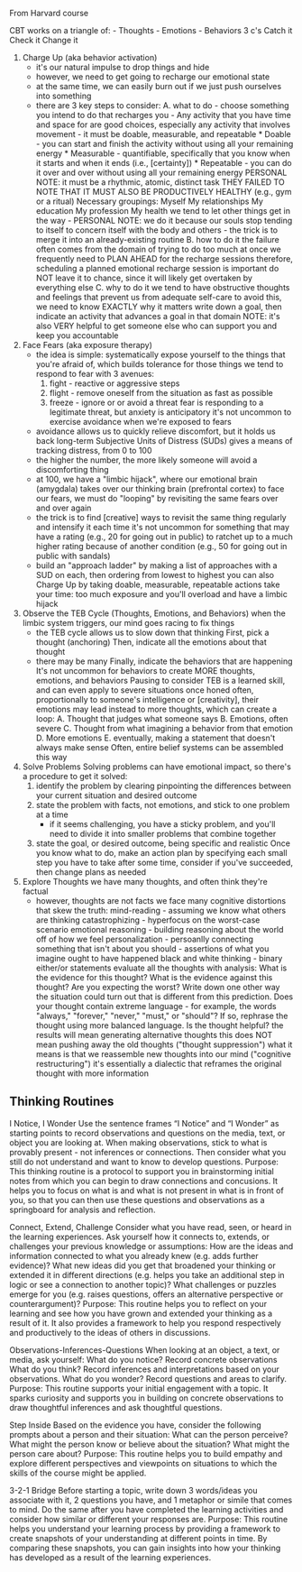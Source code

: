 
From Harvard course


CBT works on a triangle of:
    - Thoughts
    - Emotions
    - Behaviors
3 c's
Catch it
Check it
Change it

1. Charge Up (aka behavior activation)
    - it's our natural impulse to drop things and hide
    - however, we need to get going to recharge our emotional state
    - at the same time, we can easily burn out if we just push ourselves into something
    - there are 3 key steps to consider:
        A. what to do
            - choose something you intend to do that recharges you
            - Any activity that you have time and space for are good choices, especially any activity that involves movement
            - it must be doable, measurable, and repeatable
                * Doable - you can start and finish the activity without using all your remaining energy
                * Measurable - quantifiable, specifically that you know when it starts and when it ends (i.e., [certainty])
                * Repeatable - you can do it over and over without using all your remaining energy
                PERSONAL NOTE: it must be a rhythmic, atomic, distinct task
                THEY FAILED TO NOTE THAT IT MUST ALSO BE PRODUCTIVELY HEALTHY (e.g., gym or a ritual)
            Necessary groupings:
                Myself
                My relationships
                My education
                My profession
                My health
            we tend to let other things get in the way
                - PERSONAL NOTE: we do it because our souls stop tending to itself to concern itself with the body and others
                - the trick is to merge it into an already-existing routine
        B. how to do it
            the failure often comes from the domain of trying to do too much at once
            we frequently need to PLAN AHEAD for the recharge sessions
            therefore, scheduling a planned emotional recharge session is important
            do NOT leave it to chance, since it will likely get overtaken by everything else
        C. why to do it
            we tend to have obstructive thoughts and feelings that prevent us from adequate self-care
            to avoid this, we need to know EXACTLY why it matters
            write down a goal, then indicate an activity that advances a goal in that domain
        NOTE: it's also VERY helpful to get someone else who can support you and keep you accountable
2. Face Fears (aka exposure therapy)
    - the idea is simple: systematically expose yourself to the things that you're afraid of, which builds tolerance for those things
    we tend to respond to fear with 3 avenues:
        1. fight - reactive or aggressive steps
        2. flight - remove oneself from the situation as fast as possible
        3. freeze - ignore or or avoid a threat
    fear is responding to a legitimate threat, but anxiety is anticipatory
    it's not uncommon to exercise avoidance when we're exposed to fears
    - avoidance allows us to quickly relieve discomfort, but it holds us back long-term
    Subjective Units of Distress (SUDs) gives a means of tracking distress, from 0 to 100
    - the higher the number, the more likely someone will avoid a discomforting thing
    - at 100, we have a "limbic hijack", where our emotional brain (amygdala) takes over our thinking brain (prefrontal cortex)
    to face our fears, we must do "looping" by revisiting the same fears over and over again
    - the trick is to find [creative] ways to revisit the same thing regularly and intensify it each time
    it's not uncommon for something that may have a rating (e.g., 20 for going out in public) to ratchet up to a much higher rating because of another condition (e.g., 50 for going out in public with sandals)
    - build an "approach ladder" by making a list of approaches with a SUD on each, then ordering from lowest to highest
    you can also Charge Up by taking doable, measurable, repeatable actions
    take your time: too much exposure and you'll overload and have a limbic hijack
3. Observe the TEB Cycle (Thoughts, Emotions, and Behaviors)
    when the limbic system triggers, our mind goes racing to fix things
    - the TEB cycle allows us to slow down that thinking
    First, pick a thought (anchoring)
    Then, indicate all the emotions about that thought
    - there may be many
    Finally, indicate the behaviors that are happening
    It's not uncommon for behaviors to create MORE thoughts, emotions, and behaviors
    Pausing to consider TEB is a learned skill, and can even apply to severe situations once honed
    often, proportionally to someone's intelligence or [creativity], their emotions may lead instead to more thoughts, which can create a loop:
        A. Thought that judges what someone says
        B. Emotions, often severe
        C. Thought from what imagining a behavior from that emotion
        D. More emotions
        E. eventually, making a statement that doesn't always make sense
        Often, entire belief systems can be assembled this way 
4. Solve Problems
    Solving problems can have emotional impact, so there's a procedure to get it solved:
    1. identify the problem by clearing pinpointing the differences between your current situation and desired outcome
    2. state the problem with facts, not emotions, and stick to one problem at a time
        - if it seems challenging, you have a sticky problem, and you'll need to divide it into smaller problems that combine together
    3. state the goal, or desired outcome, being specific and realistic
    Once you know what to do, make an action plan by specifying each small step you have to take
    after some time, consider if you've succeeded, then change plans as needed
5. Explore Thoughts
    we have many thoughts, and often think they're factual
    - however, thoughts are not facts
    we face many cognitive distortions that skew the truth:
        mind-reading - assuming we know what others are thinking
        catastrophizing - hyperfocus on the worst-case scenario
        emotional reasoning - building reasoning about the world off of how we feel
        personalization - persoanlly connecting something that isn't about you
        should - assertions of what you imagine ought to have happened
        black and white thinking - binary either/or statements
    evaluate all the thoughts with analysis:
        What is the evidence for this thought?
        What is the evidence against this thought?
        Are you expecting the worst? Write down one other way the situation could turn out that is different from this prediction.
        Does your thought contain extreme language - for example, the words "always," "forever," "never," "must," or "should"? If so, rephrase the thought using more balanced language.
        Is the thought helpful?
    the results will mean generating alternative thoughts
        this does NOT mean pushing away the old thoughts ("thought suppression")
        what it means is that we reassemble new thoughts into our mind ("cognitive restructuring")
        it's essentially a dialectic that reframes the original thought with more information

## Thinking Routines

I Notice, I Wonder
Use the sentence frames “I Notice” and “I Wonder” as starting points to record observations and questions on the media, text, or object you are looking at. When making observations, stick to what is provably present - not inferences or connections. Then consider what you still do not understand and want to know to develop questions.
Purpose:
This thinking routine is a protocol to support you in brainstorming initial notes from which you can begin to draw connections and concusions. It helps you to focus on what is and what is not present in what is in front of you, so that you can then use these questions and observations as a springboard for analysis and reflection.

Connect, Extend, Challenge
Consider what you have read, seen, or heard in the learning experiences. Ask yourself how it connects to, extends, or challenges your previous knowledge or assumptions:
            How are the ideas and information connected to what you already knew (e.g. adds further evidence)?
            What new ideas did you get that broadened your thinking or extended it in different directions (e.g. helps you take an additional step in logic or see a connection to another topic)?
            What challenges or puzzles emerge for you (e.g. raises questions, offers an alternative perspective or counterargument)?
Purpose:
This routine helps you to reflect on your learning and see how you have grown and extended your thinking as a result of it. It also provides a framework to help you respond respectively and productively to the ideas of others in discussions.

Observations-Inferences-Questions
When looking at an object, a text, or media, ask yourself:
                What do you notice? Record concrete observations
                What do you think? Record inferences and interpretations based on your observations.
                What do you wonder? Record questions and areas to clarify.
Purpose:
This routine supports your initial engagement with a topic. It sparks curiosity and supports you in building on concrete observations to draw thoughtful inferences and ask thoughtful questions.

Step Inside
Based on the evidence you have, consider the following prompts about a person and their situation:
            What can the person perceive?
            What might the person know or believe about the situation?
            What might the person care about?
Purpose:
This routine helps you to build empathy and explore different perspectives and viewpoints on situations to which the skills of the course might be applied.

3-2-1 Bridge
Before starting a topic, write down 3 words/ideas you associate with it, 2 questions you have, and 1 metaphor or simile that comes to mind. Do the same after you have completed the learning activities and consider how similar or different your responses are.
Purpose:
This routine helps you understand your learning process by providing a framework to create snapshots of your understanding at different points in time. By comparing these snapshots, you can gain insights into how your thinking has developed as a result of the learning experiences.

